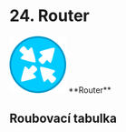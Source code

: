 # 24. Router
<img src="picture/Router-icon.png" alt="drawing" width="100"/>
**Router** 

## Roubovací tabulka

